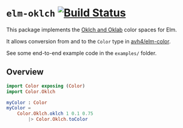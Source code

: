 # `elm-oklch` [![Build Status](https://github.com/miniBill/elm-oklch/workflows/CI/badge.svg)](https://github.com/miniBill/elm-oklch/actions?query=branch%3Amain)
This package implements the [Oklch and Oklab](https://bottosson.github.io/posts/oklab/) color spaces for Elm.

It allows conversion from and to the `Color` type in [avh4/elm-color](https://github.com/avh4/elm-color).

See some end-to-end example code in the `examples/` folder.

## Overview

```elm
import Color exposing (Color)
import Color.Oklch

myColor : Color
myColor =
    Color.Oklch.oklch 1 0.1 0.75
        |> Color.Oklch.toColor
```
